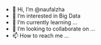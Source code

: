 - 👋 Hi, I’m @naufalzha
- 👀 I’m interested in Big Data
- 🌱 I’m currently learning ...
- 💞️ I’m looking to collaborate on ...
- 📫 How to reach me ...

<!---
naufalzha/naufalzha is a ✨ special ✨ repository because its `README.md` (this file) appears on your GitHub profile.
You can click the Preview link to take a look at your changes.
--->
